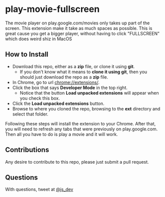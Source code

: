 # play-movie-fullscreen
The movie player on play.google.com/movies only takes up part of the screen. This extension make it take as much spaces as possible. This is great cause you get a bigger player, without having to click "FULLSCREEN" which does weird shiz in MacOS


## How to Install

- Download this repo, either as a **zip** file, or clone it using **git**. 
    - If you don't know what it means to __clone it using git__, then you should just download the repo as a **zip** file.  
- In Chrome, go to url [chrome://extensions/](chrome://extensions/).
- Click the box that says **Developer Mode** in the top right.
    - Notice that the button **Load unpacked extensions** will appear when you check this box. 
- Click the **Load unpacked extensions** button.
- Browse to where you cloned the repo, browsing to the **ext** directory and select that folder. 

Following these steps will install the extension to your Chrome. After that, you will need to refresh any tabs that were previously on play.google.com. Then all you have to do is play a movie and it will work.
 
## Contributions

Any desire to contribute to this repo, please just submit a pull request. 

## Questions

With questions, tweet at [@js_dev](https://twitter.com/js_dev)